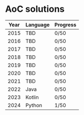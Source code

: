 # AoC solutions

| Year | Language | Progress |
|------|----------|----------|
| 2015 | TBD      | 0/50     |
| 2016 | TBD      | 0/50     |
| 2017 | TBD      | 0/50     |
| 2018 | TBD      | 0/50     |
| 2019 | TBD      | 0/50     |
| 2020 | TBD      | 0/50     |
| 2021 | TBD      | 0/50     |
| 2022 | Java     | 0/50     |
| 2023 | Kotlin   | 0/50     |
| 2024 | Python   | 1/50     |
